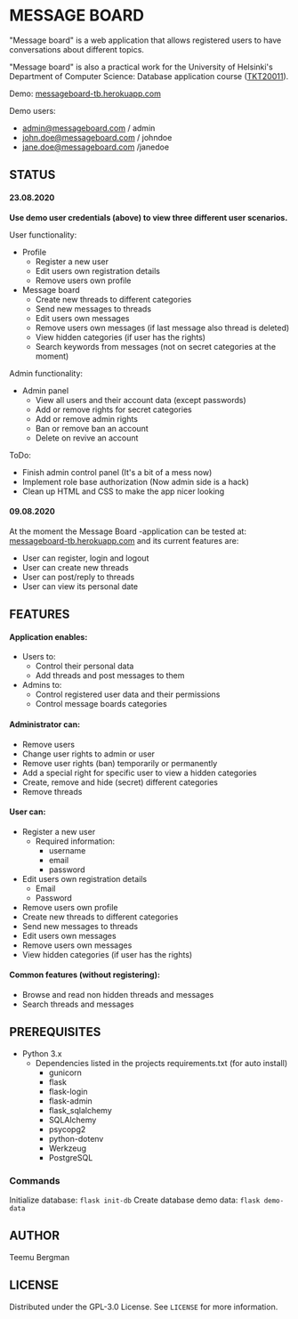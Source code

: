 # MESSAGE BOARD
"Message board" is a web application that allows registered users to have conversations about different topics.

"Message board" is also a practical work for the University of Helsinki's Department of Computer Science: Database application course ([TKT20011](https://hy-tsoha.github.io/materiaali/index)).

Demo: [messageboard-tb.herokuapp.com](http://messageboard-tb.herokuapp.com)

Demo users:
* admin@messageboard.com / admin
* john.doe@messageboard.com / johndoe
* jane.doe@messageboard.com /janedoe

## STATUS

#### 23.08.2020
**Use demo user credentials (above) to view three different user scenarios.**

User functionality:
* Profile
    * Register a new user
    * Edit users own registration details
    * Remove users own profile
* Message board
    * Create new threads to different categories
    * Send new messages to threads
    * Edit users own messages
    * Remove users own messages (if last message also thread is deleted)
    * View hidden categories (if user has the rights)
    * Search keywords from messages (not on secret categories at the moment)
    
Admin functionality:
* Admin panel
    * View all users and their account data (except passwords)
    * Add or remove rights for secret categories
    * Add or remove admin rights
    * Ban or remove ban an account
    * Delete on revive an account

ToDo:
- Finish admin control panel (It's a bit of a mess now)
- Implement role base authorization (Now admin side is a hack)
- Clean up HTML and CSS to make the app nicer looking


#### 09.08.2020
At the moment the Message Board -application can be tested at: [messageboard-tb.herokuapp.com](http://messageboard-tb.herokuapp.com) and its current features are:
- User can register, login and logout
- User can create new threads
- User can post/reply to threads
- User can view its personal date

## FEATURES

#### Application enables:
* Users to:
    * Control their personal data
    * Add threads and post messages to them
* Admins to:
    * Control registered user data and their permissions
    * Control message boards categories

#### Administrator can:
* Remove users
* Change user rights to admin or user
* Remove user rights (ban) temporarily or permanently
* Add a special right for specific user to view a hidden categories
* Create, remove and hide (secret) different categories
* Remove threads

#### User can:
* Register a new user
    * Required information:
        * username
        * email
        * password
* Edit users own registration details
    * Email
    * Password
* Remove users own profile
* Create new threads to different categories
* Send new messages to threads
* Edit users own messages
* Remove users own messages
* View hidden categories (if user has the rights)

#### Common features (without registering):
* Browse and read non hidden threads and messages
* Search threads and messages

## PREREQUISITES
* Python 3.x
    * Dependencies listed in the projects requirements.txt (for auto install)
        * gunicorn
        * flask
        * flask-login
        * flask-admin
        * flask_sqlalchemy
        * SQLAlchemy
        * psycopg2
        * python-dotenv
        * Werkzeug
        * PostgreSQL
        
### Commands
Initialize database: `flask init-db`
Create database demo data: `flask demo-data`


## AUTHOR
Teemu Bergman

## LICENSE
Distributed under the GPL-3.0 License. See `LICENSE` for more information.
